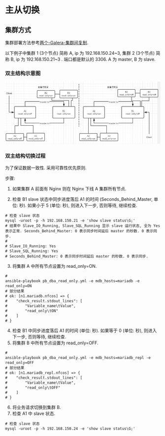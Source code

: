 # 主从切换

## 集群方式

集群部署方法参考[两个-Galera-集群间复制](./两个-Galera-集群间复制.md).

以下例子中集群 1 (3个节点) 简称 A, ip 为 192.168.150.24~3, 集群 2 (3个节点) 简称 B, ip 为 192.168.150.21~3 . 端口都是默认的 3306. A 为 master, B 为 slave. 

### 双主结构示意图

![示意图](./主从切换示意图.png)

### 双主结构切换过程

为了保证数据一致性. 采用可靠性优先原则.

步骤:

1. 如果集群 A 前面有 Nginx 则在 Nginx 下线 A 集群所有节点.

2. 检查 B1 slave 状态中同步进度落后 A1 的时间 (Seconds_Behind_Master, 单位: 秒). 如果小于 5 (单位: 秒), 则进入下一步, 否则等待, 继续检查.

``` shell 
# 检查 slave 状态
mysql -uroot -p -h 192.168.150.21 -e 'show slave status\G;'
# 结果中 Slave_IO_Running, Slave_SQL_Running 显示 slave 运行状态, 全为 Yes 表示正常. Seconds_Behind_Master: 0 表示同步时间延后 master 的秒数. 0 表示同步.
# 
# Slave_IO_Running: Yes                                                                                            
# Slave_SQL_Running: Yes
# Seconds_Behind_Master: 0 表示同步时间延后 master 的秒数. 0 表示同步.
```

3. 将集群 A 中所有节点设置为 read_only=ON. 

``` shell
# 
ansible-playbook pb_dba_read_only.yml -e mdb_hosts=mariadb -e read_only=ON
# 部分结果
# ok: [n1.mariadb.nfcos] => {
#    "check_result.stdout_lines": [
#        "Variable_name\tValue", 
#        "read_only\tON"
#    ]
# }

```

4. 检查 B1 中同步进度落后 A1 的时间 (单位: 秒). 如果等于 0 (单位: 秒), 则进入下一步, 否则等待, 继续检查.
5. 将集群 B 中所有节点设置为 read_only=OFF.

``` shell
# 
ansible-playbook pb_dba_read_only.yml -e mdb_hosts=mariadb_repl -e read_only=OFF
# 部分结果
# ok: [n1.mariadb_repl.nfcos] => {
#    "check_result.stdout_lines": [
#        "Variable_name\tValue", 
#        "read_only\tOFF"
#    ]
# }
```



6. 将业务请求切换到集群 B. 
7. 检查 A1 中 slave 状态.

``` shell
# 检查 slave 状态
mysql -uroot -p -h 192.168.150.24 -e 'show slave status\G;'
```



